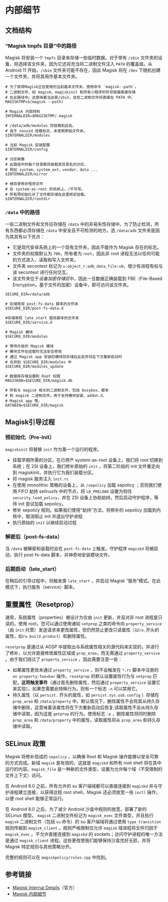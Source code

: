 # 内部细节

## 文档结构

### “Magisk tmpfs 目录”中的路径

Magisk 将安装一个 `tmpfs` 目录来存储一些临时数据。对于带有 `/sbin` 文件夹的设备，将选择该文件夹，因为它还将充当将二进制文件注入 `PATH` 的覆盖层。从 Android 11 开始，`/sbin` 文件夹可能不存在，因此 Magisk 将在 `/dev` 下随机创建一个文件夹，并将其用作基本文件夹。

``` shell
# 为了获得Magisk正在使用的当前基本文件夹，使用命令 `magisk--path`。
# 二进制文件，如 magisk、magiskinit 和所有小程序的符号链接直接存储
# 在此路径中。这意味着当这是/sbin，这些二进制文件将直接在 PATH 中。
MAGISKTMP=$(magisk --path)

# Magisk 内部材料
INTERNALDIR=$MAGISKTMP/.magisk

# /data/adb/modules 将挂载到此处。
# 由于 nosuid 挂载标志，未使用原始文件夹。
$INTERNALDIR/modules

# 当前 Magisk 安装配置
$INTERNALDIR/config

# 分区映像
# 此路径中的每个目录都将装载其目录名的分区。
# 例如 system，system_ext，vendor，data ...
$INTERNALDIR/mirror

# 根目录修补程序文件
# 在 system-as-root 的系统上，/不可写。
# 所有预初始化补丁文件都存储在这里绑定挂载。
$INTERNALDIR/rootdir
```

### `/data` 中的路径

一些二进制文件和文件应存储在 `/data` 中的非易失性存储中。为了防止检测，所有东西都必须存储在 `/data` 中安全且不可检测的地方。选 `/data/adb` 文件夹是因为其具有以下优点：

- 它是现代安卓系统上的一个现有文件夹，因此不能作为 Magisk 存在的标志。
- 文件夹的权限默认为 `700`，所有者为 `root`，因此非 root 进程无法以任何可能的方式进入、读取和写入文件夹。
- 文件夹 secontext 标记为  `u:object_r:adb_data_file:s0`，很少有进程有权与该 secontext 进行任何交互。
- 该文件夹位于*设备加密存储区*中，因此一旦数据正确装载到 FBE（File-Based Encryption，基于文件的加密）设备中，即可访问该文件夹。

``` shell
SECURE_DIR=/data/adb

# 存储常规 post-fs-data 脚本的文件夹
$SECURE_DIR/post-fs-data.d

#存储常规 late_start 服务脚本的文件夹
$SECURE_DIR/service.d

# Magisk 模块
$SECURE_DIR/modules

# 等待升级的 Magisk 模块
# 模块文件在挂载时无法安全修改
# 通过 Magisk app 安装的模块将存储在此处并将在下次重新启动时
# 合并到 $SECURE_DIR/modules 中
$SECURE_DIR/modules_update

# 数据库存储设置和 Root 权限
MAGISKDB=$SECURE_DIR/magisk.db

# 所有与 magisk 相关的二进制文件，包括 busybox、脚本
# 和 magisk 二进制文件。用于支持模块安装、addon.d、 
# Magisk app 等。
DATABIN=$SECURE_DIR/magisk

```

## Magisk引导过程

### 预初始化（Pre-Init）

`magiskinit` 将替换 `init` 作为第一个运行的程序。

- 挂载早期所需的分区。在已停产 system-as-root 设备上，我们将 root 切换到系统；在 2SI 设备上，我们修补原始的 `init` ，将第二阶段的 init 文件重定向到 magiskinit，并执行它为我们装载分区。
- 将 magisk 服务注入 `init.rc`
- 在使用 monolithic 策略的设备上，从 `/sepolicy` 加载 sepolicy ；否则我们使用 FIFO 劫持 selinuxfs 中的节点，将 `LD_PRELOAD` 设置为钩住 `security_load_policy`，并在 2SI 设备上协助劫持，然后启动守护程序，等待 init 尝试加载 sepolicy。
- 修补 sepolicy 规则。如果我们使用“劫持”方法，将修补的 sepolicy 加载到内核中，取消阻止 init 并退出守护进程
- 执行原始的 `init` 以继续启动过程

### 解密后（post-fs-data）

当 `/data` 被解密和装载时会在 `post-fs-data` 上触发。守护程序 `magiskd` 将被启动，执行 post-fs-data 脚本，并神奇地安装模块文件。

### 后期启动（late_start）

在稍后的引导过程中，将触发类 `late_start` ，并启动 Magisk “服务”模式。在此模式下，执行服务（service）脚本。

## 重置属性（Resetprop）

通常，系统属性（properties）被设计为仅由 `init` 更新，并且对非 root 进程是只读的。使用 root，您可以通过使用诸如 `setprop` 之类的命令向 `property_service`（由 `init` 托管）发送请求来更改属性，但仍然禁止更改只读属性（以`ro.`开头的属性，如`ro.build.product`）和删除属性。

`resetprop` 是通过从 AOSP 中提取出与系统属性相关的源代码来实现的，并进行了修补，以允许直接修改属性区域或 `prop_area`，而无需通过 `property_service` 。由于我们绕过了 `property_service` ，因此需要注意一些：

- 如果属性更改未通过 `property_service` ，则不会触发在 `*.rc` 脚本中注册的`on property:foo=bar` 操作。`resetprop` 的默认设置属性行为与 `setprop` 匹配，**这将触发事件**（通过首先删除属性，然后通过 `property_service` 设置它来实现）。如果您需要此特殊行为，则有一个标志 `-n` 可以禁用它。
- 持久属性（以 `persist.` 开头的属性，如 `persist.sys.usb.config` ）存储在 `prop_area` 和 `/data/property` 中。默认情况下，删除属性不会将其从持久存储中删除，这意味着该属性将在下次重新启动后恢复;读取属性不会从持久存储中读取，因为这是 `getprop` 的行为。使用标志 `-p` ，删除属性将同时删除 `prop_area` 和 `/data/property` 中的属性，读取属性将从 `prop_area` 和持久存储中读取。

## SELinux 政策

Magisk 将修补现成的 `sepolicy` ，以确保 Root 和 Magisk 操作能够以安全可靠的方式完成。新域 `magisk` 是有效的，这就是 `magiskd` 和所有 root shell 将在其中运行的内容。`magisk_file` 是一种新的文件类型，设置为允许每个域（不受限制的文件上下文）访问。

在 Android 8.0 之前，所有允许的 su 客户端域都可以直接连接到 `magiskd` 并与守护进程建立连接，以获得远程 root shell。Magisk 还必须放宽一些 `ioctl` 操作，以便 root shell 能够正常运行。

在 Android 8.0 之后，为了减少 Android 沙盒中规则的放宽，部署了新的 SELinux 模型。 `magisk`  二进制文件标记为 `magisk_exec` 文件类型，并且执行 `magisk` 二进制文件（包括 `su` 命令）的 su 客户端域将通过使用 `type_transition` 规则传输到 `magisk_client` 。规则严格限制仅允许 `magisk` 域进程将文件归因于 `magisk_exec` 。不允许直接连接到 `magiskd` 的 sockets；访问守护进程的唯一方法是通过 `magisk_client` 进程。这些更改使我们能够保持沙盒完好无损，并将 Magisk 特定规则与其他策略分开。

完整的规则可以在 `magiskpolicy/rules.cpp` 中找到。

## 参考链接

- [Magisk Internal Details](https://topjohnwu.github.io/Magisk/details.html)（官方）
- [Magisk 内部细节](https://e7kmbb.github.io/Magisk/details.html)
